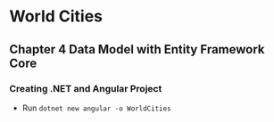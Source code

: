 # World Cities



## Chapter 4 Data Model with Entity Framework Core

### Creating .NET and Angular Project

- Run `dotnet new angular -o WorldCities`

